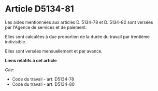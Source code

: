 # Article D5134-81

Les aides mentionnées aux articles D. 5134-78 et D. 5134-80 sont versées par l'Agence de services et de paiement. 

Elles sont calculées à due proportion de la durée du travail par trentième indivisible. 

Elles sont versées mensuellement et par avance.

**Liens relatifs à cet article**

_Cite_:

  - Code du travail - art. D5134-78
  - Code du travail - art. D5134-80
